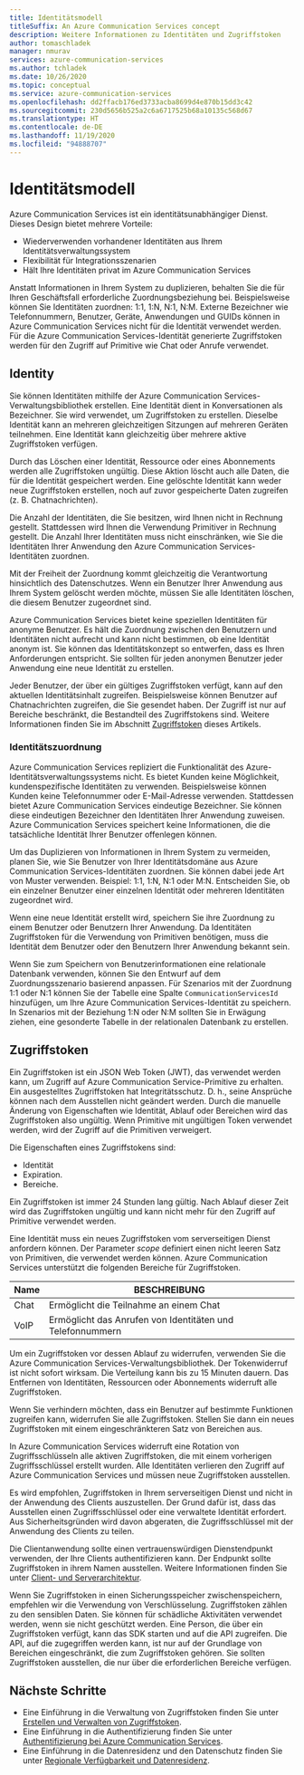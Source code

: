 ```yaml
---
title: Identitätsmodell
titleSuffix: An Azure Communication Services concept
description: Weitere Informationen zu Identitäten und Zugriffstoken
author: tomaschladek
manager: nmurav
services: azure-communication-services
ms.author: tchladek
ms.date: 10/26/2020
ms.topic: conceptual
ms.service: azure-communication-services
ms.openlocfilehash: dd2ffacb176ed3733acba8699d4e870b15dd3c42
ms.sourcegitcommit: 230d5656b525a2c6a6717525b68a10135c568d67
ms.translationtype: HT
ms.contentlocale: de-DE
ms.lasthandoff: 11/19/2020
ms.locfileid: "94888707"
---
```

# <a name="identity-model"></a>Identitätsmodell

Azure Communication Services ist ein identitätsunabhängiger Dienst. Dieses Design bietet mehrere Vorteile:

- Wiederverwenden vorhandener Identitäten aus Ihrem Identitätsverwaltungssystem
- Flexibilität für Integrationsszenarien
- Hält Ihre Identitäten privat im Azure Communication Services

Anstatt Informationen in Ihrem System zu duplizieren, behalten Sie die für Ihren Geschäftsfall erforderliche Zuordnungsbeziehung bei. Beispielsweise können Sie Identitäten zuordnen: 1:1, 1:N, N:1, N:M. Externe Bezeichner wie Telefonnummern, Benutzer, Geräte, Anwendungen und GUIDs können in Azure Communication Services nicht für die Identität verwendet werden. Für die Azure Communication Services-Identität generierte Zugriffstoken werden für den Zugriff auf Primitive wie Chat oder Anrufe verwendet.

## <a name="identity"></a>Identity

Sie können Identitäten mithilfe der Azure Communication Services-Verwaltungsbibliothek erstellen. Eine Identität dient in Konversationen als Bezeichner. Sie wird verwendet, um Zugriffstoken zu erstellen. Dieselbe Identität kann an mehreren gleichzeitigen Sitzungen auf mehreren Geräten teilnehmen. Eine Identität kann gleichzeitig über mehrere aktive Zugriffstoken verfügen. 

Durch das Löschen einer Identität, Ressource oder eines Abonnements werden alle Zugriffstoken ungültig. Diese Aktion löscht auch alle Daten, die für die Identität gespeichert werden. Eine gelöschte Identität kann weder neue Zugriffstoken erstellen, noch auf zuvor gespeicherte Daten zugreifen (z. B. Chatnachrichten). 

Die Anzahl der Identitäten, die Sie besitzen, wird Ihnen nicht in Rechnung gestellt. Stattdessen wird Ihnen die Verwendung Primitiver in Rechnung gestellt. Die Anzahl Ihrer Identitäten muss nicht einschränken, wie Sie die Identitäten Ihrer Anwendung den Azure Communication Services-Identitäten zuordnen. 

Mit der Freiheit der Zuordnung kommt gleichzeitig die Verantwortung hinsichtlich des Datenschutzes. Wenn ein Benutzer Ihrer Anwendung aus Ihrem System gelöscht werden möchte, müssen Sie alle Identitäten löschen, die diesem Benutzer zugeordnet sind.

Azure Communication Services bietet keine speziellen Identitäten für anonyme Benutzer. Es hält die Zuordnung zwischen den Benutzern und Identitäten nicht aufrecht und kann nicht bestimmen, ob eine Identität anonym ist. Sie können das Identitätskonzept so entwerfen, dass es Ihren Anforderungen entspricht. Sie sollten für jeden anonymen Benutzer jeder Anwendung eine neue Identität zu erstellen. 

Jeder Benutzer, der über ein gültiges Zugriffstoken verfügt, kann auf den aktuellen Identitätsinhalt zugreifen. Beispielsweise können Benutzer auf Chatnachrichten zugreifen, die Sie gesendet haben. Der Zugriff ist nur auf Bereiche beschränkt, die Bestandteil des Zugriffstokens sind. Weitere Informationen finden Sie im Abschnitt [Zugriffstoken](#access-tokens) dieses Artikels.

### <a name="identity-mapping"></a>Identitätszuordnung

Azure Communication Services repliziert die Funktionalität des Azure-Identitätsverwaltungssystems nicht. Es bietet Kunden keine Möglichkeit, kundenspezifische Identitäten zu verwenden. Beispielsweise können Kunden keine Telefonnummer oder E-Mail-Adresse verwenden. Stattdessen bietet Azure Communication Services eindeutige Bezeichner. Sie können diese eindeutigen Bezeichner den Identitäten Ihrer Anwendung zuweisen. Azure Communication Services speichert keine Informationen, die die tatsächliche Identität Ihrer Benutzer offenlegen können.

Um das Duplizieren von Informationen in Ihrem System zu vermeiden, planen Sie, wie Sie Benutzer von Ihrer Identitätsdomäne aus Azure Communication Services-Identitäten zuordnen. Sie können dabei jede Art von Muster verwenden. Beispiel: 1:1, 1:N, N:1 oder M:N. Entscheiden Sie, ob ein einzelner Benutzer einer einzelnen Identität oder mehreren Identitäten zugeordnet wird. 

Wenn eine neue Identität erstellt wird, speichern Sie ihre Zuordnung zu einem Benutzer oder Benutzern Ihrer Anwendung. Da Identitäten Zugriffstoken für die Verwendung von Primitiven benötigen, muss die Identität dem Benutzer oder den Benutzern Ihrer Anwendung bekannt sein.

Wenn Sie zum Speichern von Benutzerinformationen eine relationale Datenbank verwenden, können Sie den Entwurf auf dem Zuordnungsszenario basierend anpassen. Für Szenarios mit der Zuordnung 1:1 oder N:1 können Sie der Tabelle eine Spalte `CommunicationServicesId` hinzufügen, um Ihre Azure Communication Services-Identität zu speichern. In Szenarios mit der Beziehung 1:N oder N:M sollten Sie in Erwägung ziehen, eine gesonderte Tabelle in der relationalen Datenbank zu erstellen.

## <a name="access-tokens"></a>Zugriffstoken

Ein Zugriffstoken ist ein JSON Web Token (JWT), das verwendet werden kann, um Zugriff auf Azure Communication Service-Primitive zu erhalten. Ein ausgestelltes Zugriffstoken hat Integritätsschutz. D. h., seine Ansprüche können nach dem Ausstellen nicht geändert werden. Durch die manuelle Änderung von Eigenschaften wie Identität, Ablauf oder Bereichen wird das Zugriffstoken also ungültig. Wenn Primitive mit ungültigen Token verwendet werden, wird der Zugriff auf die Primitiven verweigert. 

Die Eigenschaften eines Zugriffstokens sind:
* Identität
* Expiration.
* Bereiche.

Ein Zugriffstoken ist immer 24 Stunden lang gültig. Nach Ablauf dieser Zeit wird das Zugriffstoken ungültig und kann nicht mehr für den Zugriff auf Primitive verwendet werden. 

Eine Identität muss ein neues Zugriffstoken vom serverseitigen Dienst anfordern können. Der Parameter *scope* definiert einen nicht leeren Satz von Primitiven, die verwendet werden können. Azure Communication Services unterstützt die folgenden Bereiche für Zugriffstoken.

|Name|BESCHREIBUNG|
|---|---|
|Chat|  Ermöglicht die Teilnahme an einem Chat|
|VoIP|  Ermöglicht das Anrufen von Identitäten und Telefonnummern|


Um ein Zugriffstoken vor dessen Ablauf zu widerrufen, verwenden Sie die Azure Communication Services-Verwaltungsbibliothek. Der Tokenwiderruf ist nicht sofort wirksam. Die Verteilung kann bis zu 15 Minuten dauern. Das Entfernen von Identitäten, Ressourcen oder Abonnements widerruft alle Zugriffstoken. 

Wenn Sie verhindern möchten, dass ein Benutzer auf bestimmte Funktionen zugreifen kann, widerrufen Sie alle Zugriffstoken. Stellen Sie dann ein neues Zugriffstoken mit einem eingeschränkteren Satz von Bereichen aus.

In Azure Communication Services widerruft eine Rotation von Zugriffsschlüsseln alle aktiven Zugriffstoken, die mit einem vorherigen Zugriffsschlüssel erstellt wurden. Alle Identitäten verlieren den Zugriff auf Azure Communication Services und müssen neue Zugriffstoken ausstellen. 

Es wird empfohlen, Zugriffstoken in Ihrem serverseitigen Dienst und nicht in der Anwendung des Clients auszustellen. Der Grund dafür ist, dass das Ausstellen einen Zugriffsschlüssel oder eine verwaltete Identität erfordert. Aus Sicherheitsgründen wird davon abgeraten, die Zugriffsschlüssel mit der Anwendung des Clients zu teilen. 

Die Clientanwendung sollte einen vertrauenswürdigen Dienstendpunkt verwenden, der Ihre Clients authentifizieren kann. Der Endpunkt sollte Zugriffstoken in ihrem Namen ausstellen. Weitere Informationen finden Sie unter [Client- und Serverarchitektur](./client-and-server-architecture.md).

Wenn Sie Zugriffstoken in einen Sicherungsspeicher zwischenspeichern, empfehlen wir die Verwendung von Verschlüsselung. Zugriffstoken zählen zu den sensiblen Daten. Sie können für schädliche Aktivitäten verwendet werden, wenn sie nicht geschützt werden. Eine Person, die über ein Zugriffstoken verfügt, kann das SDK starten und auf die API zugreifen. Die API, auf die zugegriffen werden kann, ist nur auf der Grundlage von Bereichen eingeschränkt, die zum Zugriffstoken gehören. Sie sollten Zugriffstoken ausstellen, die nur über die erforderlichen Bereiche verfügen.

## <a name="next-steps"></a>Nächste Schritte

* Eine Einführung in die Verwaltung von Zugriffstoken finden Sie unter [Erstellen und Verwalten von Zugriffstoken](../quickstarts/access-tokens.md).
* Eine Einführung in die Authentifizierung finden Sie unter [Authentifizierung bei Azure Communication Services](./authentication.md).
* Eine Einführung in die Datenresidenz und den Datenschutz finden Sie unter [Regionale Verfügbarkeit und Datenresidenz](./privacy.md).